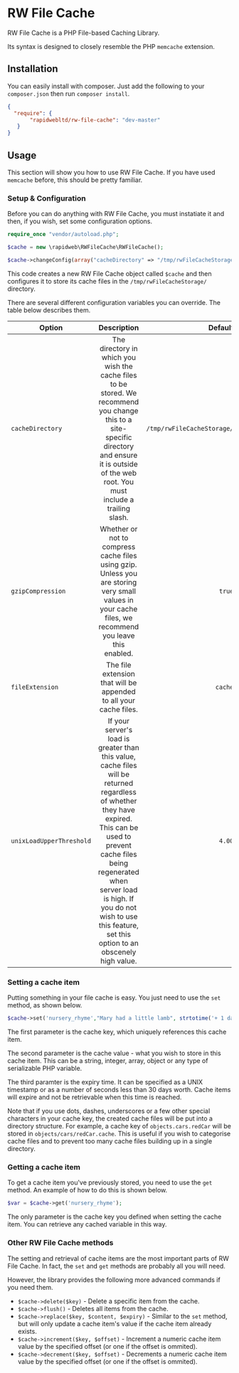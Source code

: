 # RW File Cache

RW File Cache is a PHP File-based Caching Library.

Its syntax is designed to closely resemble the PHP `memcache` extension.

## Installation

You can easily install with composer. Just add the following to your `composer.json` then run `composer install`.

```json
{
  "require": {
       "rapidwebltd/rw-file-cache": "dev-master"
   }
}
```

## Usage

This section will show you how to use RW File Cache. If you have used `memcache` before, this should be pretty familiar.

### Setup & Configuration

Before you can do anything with RW File Cache, you must instatiate it and then, if you wish, set some configuration options.

```php
require_once "vendor/autoload.php";

$cache = new \rapidweb\RWFileCache\RWFileCache();

$cache->changeConfig(array("cacheDirectory" => "/tmp/rwFileCacheStorage/"));
```

This code creates a new RW File Cache object called `$cache` and then configures it to store its cache files in the `/tmp/rwFileCacheStorage/` directory.

There are several different configuration variables you can override. The table below describes them.

| Option        | Description           | Default  |
| ------------- |:-------------:| -----:|
| `cacheDirectory` | The directory in which you wish the cache files to be stored. We recommend you change this to a site-specific directory and ensure it is outside of the web root. You must include a trailing slash. | `/tmp/rwFileCacheStorage/` |
| `gzipCompression` | Whether or not to compress cache files using gzip. Unless you are storing very small values in your cache files, we recommend you leave this enabled. | `true` |
| `fileExtension` | The file extension that will be appended to all your cache files. | `cache` |
| `unixLoadUpperThreshold` | If your server's load is greater than this value, cache files will be returned regardless of whether they have expired. This can be used to prevent cache files being regenerated when server load is high. If you do not wish to use this feature, set this option to an obscenely high value. | `4.00` |

### Setting a cache item

Putting something in your file cache is easy. You just need to use the `set` method, as shown below.

```php
$cache->set('nursery_rhyme',"Mary had a little lamb", strtotime('+ 1 day'));
```

The first parameter is the cache key, which uniquely references this cache item. 

The second parameter is the cache value - what you wish to store in this cache item. This can be a string, integer, array, object or any type of serializable PHP variable.

The third paramter is the expiry time. It can be specified as a UNIX timestamp or as a number of seconds less than 30 days worth. Cache items will expire and not be retrievable when this time is reached.

Note that if you use dots, dashes, underscores or a few other special characters in your cache key, the created cache files will be put into a directory structure. For example, a cache key of `objects.cars.redCar` will be stored in `objects/cars/redCar.cache`. This is useful if you wish to categorise cache files and to prevent too many cache files building up in a single directory.

### Getting a cache item

To get a cache item you've previously stored, you need to use the `get` method. An example of how to do this is shown below.

```php
$var = $cache->get('nursery_rhyme');
```

The only parameter is the cache key you defined when setting the cache item. You can retrieve any cached variable in this way.

### Other RW File Cache methods

The setting and retrieval of cache items are the most important parts of RW File Cache. In fact, the `set` and `get` methods are probably all you will need.

However, the library provides the following more advanced commands if you need them.

* `$cache->delete($key)` - Delete a specific item from the cache.
* `$cache->flush()` - Deletes all items from the cache.
* `$cache->replace($key, $content, $expiry)` - Similar to the `set` method, but will only update a cache item's value if the cache item already exists.
* `$cache->increment($key, $offset)` - Increment a numeric cache item value by the specified offset (or one if the offset is ommited).
* `$cache->decrement($key, $offset)` - Decrements a numeric cache item value by the specified offset (or one if the offset is ommited).
